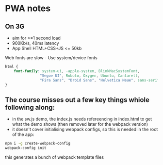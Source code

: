 # PWA notes

## On 3G
* aim for <=1 second load 
* 900Kb/s, 40ms latency
* App Shell HTML+CSS+JS <= 50kb


Web fonts are slow  -   Use system/device fonts
```css
html {
    font-family: system-ui, -apple-system, BlinkMacSystemFont, 
                "Segoe UI", Roboto, Oxygen, Ubuntu, Cantarell, 
                "Fira Sans", "Droid Sans", "Helvetica Neue", sans-serif
}
```

## The course misses out a few key things whiole following along:

* in the sw.js demo, the index.js needs refereencing in index.html to get what the demo shows (then removed later for the webpack version)
* it doesn't cover initialising webpack configs, so this is needed in the root of the app:
```sh
npm i -g create-webpack-config
webpack-config init
```
this generates a bunch of webpack template files